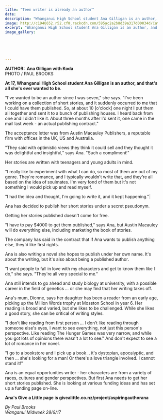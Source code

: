 ```yaml
---
title: "Teen writer is already an author"
date: 
description: "Whanganui High School student Ana Gilligan is an author, and that's all she's ever wanted to be..."
image: http://c1940652.r52.cf0.rackcdn.com/595ac2a2b8d39a317d00034d/Cat-Koda-and-Ana-Gilligan-chron-28-June.jpg
excerpt: "Whanganui High School student Ana Gilligan is an author, and that's all she's ever wanted to be..."
image_gallery:
    
    
    
    
    
---
```


<p><strong>AUTHOR: &nbsp;Ana Gilligan with Koda</strong><br />PHOTO / PAUL BROOKS</p>
<p class="element element-paragraph"><strong>At 17, Whanganui High School student Ana Gilligan is an author, and that's all she's ever wanted to be.</strong></p>
<p class="element element-paragraph">"I've wanted to be an author since I was seven," she says. "I've been working on a collection of short stories, and it suddenly occurred to me that I could have them published. So, at about 10 [o'clock] one night I put them all together and sent it to a bunch of publishing houses. I heard back from one and I didn't like it. About three months after I'd sent it, one came in the mail last week - an actual publishing contract."</p>
<p class="element element-paragraph">The acceptance letter was from Austin Macauley Publishers, a reputable firm with offices in the UK, US and Australia.</p>
<p class="element element-paragraph">"They said with optimistic views they think it could sell and they thought it was delightful and insightful," says Ana. "Such a compliment!"</p>
<p class="element element-paragraph">Her stories are written with teenagers and young adults in mind.</p>
<p class="element element-paragraph">"I really like to experiment with what I can do, so most of them are out of my genre. They're romance, and I typically wouldn't write that, and they're all based on the idea of soulmates. I'm very fond of them but it's not something I would pick up and read myself.</p>
<p class="element element-paragraph">"I had the idea and thought, I'm going to write it, and it kept happening."<span style="background-color: #e2e2e2;">&nbsp;</span></p>
<p class="element element-paragraph">Ana has decided to publish her short stories under a secret pseudonym.</p>
<p class="element element-paragraph">Getting her stories published doesn't come for free.</p>
<p class="element element-paragraph">"I have to pay $4000 to get them published," says Ana, but Austin Macauley will do everything else, including marketing the book of stories.</p>
<p class="element element-paragraph">The company has said in the contract that if Ana wants to publish anything else, they'd like first rights.</p>
<p class="element element-paragraph">Ana is also writing a novel she hopes to publish under her own name. It's about the writing, but it's also about being a published author.</p>
<p class="element element-paragraph">"I want people to fall in love with my characters and get to know them like I do," she says. "They're all very special to me."</p>
<p class="element element-paragraph">Ana still intends to go ahead and study biology at university, with a possible career in the field of genetics ... or she may find that her writing takes off.</p>
<p class="element element-paragraph">Ana's mum, Dionne, says her daughter has been a reader from an early age, picking up the Million Words trophy at Mosston School in year 6. Her reading is broad and varied, but she likes to be challenged. While she likes a good story, she can be critical of writing styles.</p>
<p class="element element-paragraph">"I don't like reading from first person ... I don't like reading through someone else's eyes, I want to see everything, not just this person's perspective. Like reading The Hunger Games was very narrow, and while you got lots of opinions there wasn't a lot to see." And don't expect to see a lot of romance in her novel.</p>
<p class="element element-paragraph">"I go to a bookstore and I pick up a book .. it's dystopian, apocalyptic, and then ... she's looking for a man! Or there's a love triangle involved. I cannot stand it!"</p>
<p class="element element-paragraph">Ana is an equal opportunities writer - her characters are from a variety of races, cultures and gender perspectives. But first Ana needs to get her short stories published. She is looking at various funding ideas and has set up a funding page on-line.</p>
<p class="element element-paragraph"><strong>Ana's Give a Little page is givealittle.co.nz/project/aspiringauthorana</strong></p>
<p><em>By Paul Brooks</em><br /><em>Wanganui Midweek 28/6/17</em></p>


